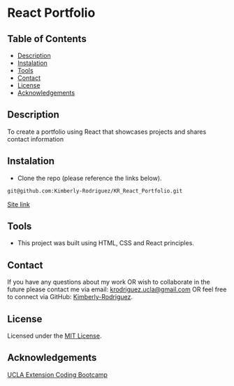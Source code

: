 # React Portfolio

## Table of Contents

* [Description](#description)
* [Instalation](#instalation)
* [Tools](#tools)
* [Contact](#contact)
* [License](#license)
* [Acknowledgements](#acknowledgements)

## Description

To create a portfolio using React that showcases projects and shares contact information


## Instalation

* Clone the repo (please reference the links below).
```md 
git@github.com:Kimberly-Rodriguez/KR_React_Portfolio.git

```


[Site link]()

## Tools

* This project was built using HTML, CSS and React principles.


## Contact

If you have any questions about my work OR wish to collaborate in the future please contact me via email: krodriguez.ucla@gmail.com OR feel free to connect via GitHub: [Kimberly-Rodriguez](https://github.com/Kimberly-Rodriguez).

## License 

Licensed under the [MIT License](LICENSE).

## Acknowledgements

[UCLA Extension Coding Bootcamp](https://bootcamp.uclaextension.edu/coding/)
